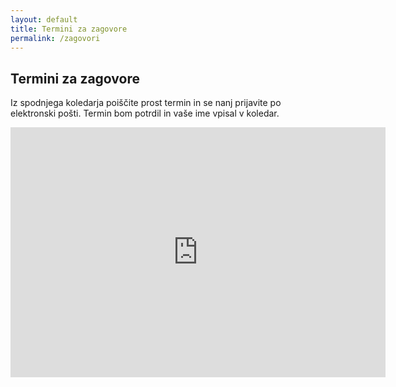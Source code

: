 ```yaml
---
layout: default
title: Termini za zagovore
permalink: /zagovori
---
```


## Termini za zagovore
Iz spodnjega koledarja poiščite prost termin in se nanj prijavite po elektronski pošti. Termin bom potrdil in vaše ime vpisal v koledar.

<iframe src="https://www.google.com/calendar/embed?showTitle=0&amp;showPrint=0&amp;showCalendars=0&amp;mode=AGENDA&amp;height=400&amp;wkst=2&amp;hl=sl&amp;bgcolor=%23FFFFFF&amp;src=97o4s992iacc4o7lncjekpluro%40group.calendar.google.com&amp;color=%231B887A&amp;src=sl.slovenian%23holiday%40group.v.calendar.google.com&amp;color=%23125A12&amp;ctz=Europe%2FPrague" style=" border-width:0 " width="600" height="400" frameborder="0" scrolling="no"></iframe>
